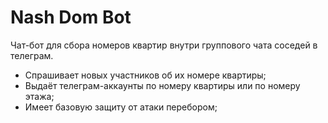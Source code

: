 # Nash Dom Bot

Чат-бот для сбора номеров квартир внутри группового чата соседей в телеграм.

* Cпрашивает новых участников об их номере квартиры;
* Выдаёт телеграм-аккаунты по номеру квартиры или по номеру этажа;
* Имеет базовую защиту от атаки перебором;